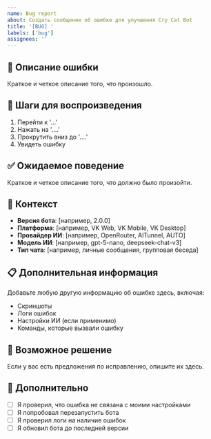 ```yaml
---
name: Bug report
about: Создать сообщение об ошибке для улучшения Cry Cat Bot
title: '[BUG] '
labels: ['bug']
assignees: ''
---
```


## 🐛 Описание ошибки
Краткое и четкое описание того, что произошло.

## 🔄 Шаги для воспроизведения
1. Перейти к '...'
2. Нажать на '....'
3. Прокрутить вниз до '....'
4. Увидеть ошибку

## ✅ Ожидаемое поведение
Краткое и четкое описание того, что должно было произойти.

## 📱 Контекст
- **Версия бота**: [например, 2.0.0]
- **Платформа**: [например, VK Web, VK Mobile, VK Desktop]
- **Провайдер ИИ**: [например, OpenRouter, AITunnel, AUTO]
- **Модель ИИ**: [например, gpt-5-nano, deepseek-chat-v3]
- **Тип чата**: [например, личные сообщения, групповая беседа]

## 📋 Дополнительная информация
Добавьте любую другую информацию об ошибке здесь, включая:
- Скриншоты
- Логи ошибок
- Настройки ИИ (если применимо)
- Команды, которые вызвали ошибку

## 🔧 Возможное решение
Если у вас есть предложения по исправлению, опишите их здесь.

## 📝 Дополнительно
- [ ] Я проверил, что ошибка не связана с моими настройками
- [ ] Я попробовал перезапустить бота
- [ ] Я проверил логи на наличие ошибок
- [ ] Я обновил бота до последней версии